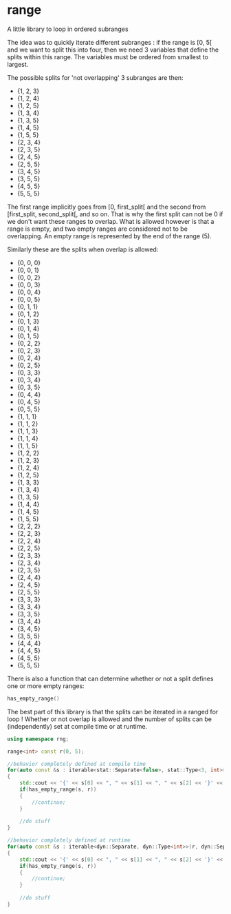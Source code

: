 # range
A little library to loop in ordered subranges

The idea was to quickly iterate different subranges : if the range is [0, 5[ and we want to split this into four,
then we need 3 variables that define the splits within this range. The variables must be ordered from smallest to largest.

The possible splits for 'not overlapping' 3 subranges are then:
* {1, 2, 3}
* {1, 2, 4}
* {1, 2, 5}
* {1, 3, 4}
* {1, 3, 5}
* {1, 4, 5}
* {1, 5, 5}
* {2, 3, 4}
* {2, 3, 5}
* {2, 4, 5}
* {2, 5, 5}
* {3, 4, 5}
* {3, 5, 5}
* {4, 5, 5}
* {5, 5, 5}

The first range implicitly goes from [0, first_split[ and the second from [first_split, second_split[, and so on.
That is why the first split can not be 0 if we don't want these ranges to overlap.
What is allowed however is that a range is empty, and two empty ranges are considered not to be overlapping.
An empty range is represented by the end of the range (5).

Similarly these are the splits when overlap is allowed:
* {0, 0, 0}
* {0, 0, 1}
* {0, 0, 2}
* {0, 0, 3}
* {0, 0, 4}
* {0, 0, 5}
* {0, 1, 1}
* {0, 1, 2}
* {0, 1, 3}
* {0, 1, 4}
* {0, 1, 5}
* {0, 2, 2}
* {0, 2, 3}
* {0, 2, 4}
* {0, 2, 5}
* {0, 3, 3}
* {0, 3, 4}
* {0, 3, 5}
* {0, 4, 4}
* {0, 4, 5}
* {0, 5, 5}
* {1, 1, 1}
* {1, 1, 2}
* {1, 1, 3}
* {1, 1, 4}
* {1, 1, 5}
* {1, 2, 2}
* {1, 2, 3}
* {1, 2, 4}
* {1, 2, 5}
* {1, 3, 3}
* {1, 3, 4}
* {1, 3, 5}
* {1, 4, 4}
* {1, 4, 5}
* {1, 5, 5}
* {2, 2, 2}
* {2, 2, 3}
* {2, 2, 4}
* {2, 2, 5}
* {2, 3, 3}
* {2, 3, 4}
* {2, 3, 5}
* {2, 4, 4}
* {2, 4, 5}
* {2, 5, 5}
* {3, 3, 3}
* {3, 3, 4}
* {3, 3, 5}
* {3, 4, 4}
* {3, 4, 5}
* {3, 5, 5}
* {4, 4, 4}
* {4, 4, 5}
* {4, 5, 5}
* {5, 5, 5}

There is also a function that can determine whether or not a split defines one or more empty ranges:
```c++
has_empty_range()
```

The best part of this library is that the splits can be iterated in a ranged for loop !
Whether or not overlap is allowed and the number of splits can be (independently) set at compile time or at runtime.

```c++
using namespace rng;

range<int> const r(0, 5);

//behavior completely defined at compile time
for(auto const &s : iterable<stat::Separate<false>, stat::Type<3, int>>(r))
{
	std::cout << '{' << s[0] << ", " << s[1] << ", " << s[2] << '}' << std::endl;
	if(has_empty_range(s, r))
	{
		//continue;
	}
	
	//do stuff
}

//behavior completely defined at runtime
for(auto const &s : iterable<dyn::Separate, dyn::Type<int>>(r, dyn::Separate(false), dyn::Type<int>(3)))
{
	std::cout << '{' << s[0] << ", " << s[1] << ", " << s[2] << '}' << std::endl;
	if(has_empty_range(s, r))
	{
		//continue;
	}
	
	//do stuff
}

```
